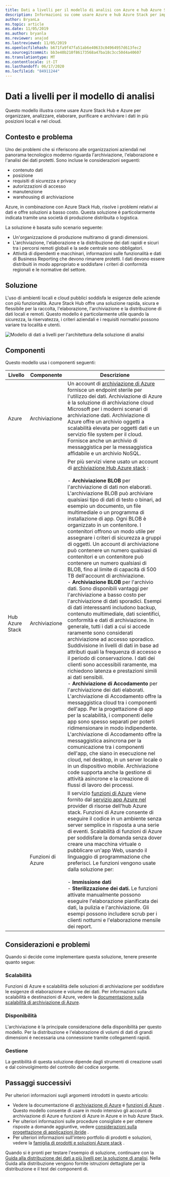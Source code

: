 ```yaml
---
title: Dati a livelli per il modello di analisi con Azure e hub Azure Stack
description: Informazioni su come usare Azure e hub Azure Stack per implementare una soluzione di dati a più livelli nel cloud ibrido.
author: BryanLa
ms.topic: article
ms.date: 11/05/2019
ms.author: bryanla
ms.reviewer: anajod
ms.lastreviewed: 11/05/2019
ms.openlocfilehash: b671fa9f47fa51ab6e40633c04964957d613fec2
ms.sourcegitcommit: bb3e40b210f86173568a47ba18c3cc50d4a40607
ms.translationtype: MT
ms.contentlocale: it-IT
ms.lasthandoff: 06/17/2020
ms.locfileid: "84911244"
---
```

# <a name="tiered-data-for-analytics-pattern"></a>Dati a livelli per il modello di analisi

Questo modello illustra come usare Azure Stack Hub e Azure per organizzare, analizzare, elaborare, purificare e archiviare i dati in più posizioni locali e nel cloud.

## <a name="context-and-problem"></a>Contesto e problema

Uno dei problemi che si riferiscono alle organizzazioni aziendali nel panorama tecnologico moderno riguarda l'archiviazione, l'elaborazione e l'analisi dei dati protetti. Sono incluse le considerazioni seguenti:

- contenuto dati
- posizione
- requisiti di sicurezza e privacy
- autorizzazioni di accesso
- manutenzione
- warehousing di archiviazione

Azure, in combinazione con Azure Stack Hub, risolve i problemi relativi ai dati e offre soluzioni a basso costo. Questa soluzione è particolarmente indicata tramite una società di produzione distribuita o logistica.

La soluzione è basata sullo scenario seguente:

- Un'organizzazione di produzione multiramo di grandi dimensioni.
- L'archiviazione, l'elaborazione e la distribuzione dei dati rapidi e sicuri tra i percorsi remoti globali e la sede centrale sono obbligatori.
- Attività di dipendenti e macchinari, informazioni sulle funzionalità e dati di Business Reporting che devono rimanere protetti. I dati devono essere distribuiti in modo appropriato e soddisfare i criteri di conformità regionali e le normative del settore.

## <a name="solution"></a>Soluzione

L'uso di ambienti locali e cloud pubblici soddisfa le esigenze delle aziende con più funzionalità. Azure Stack Hub offre una soluzione rapida, sicura e flessibile per la raccolta, l'elaborazione, l'archiviazione e la distribuzione di dati locali e remoti. Questo modello è particolarmente utile quando la sicurezza, la riservatezza, i criteri aziendali e i requisiti normativi possono variare tra località e utenti.

![Modello di dati a livelli per l'architettura della soluzione di analisi](media/pattern-tiered-data-analytics/solution-architecture.png)

## <a name="components"></a>Componenti

Questo modello usa i componenti seguenti:

| Livello | Componente | Descrizione |
|----------|-----------|-------------|
| Azure | Archiviazione | Un account di [archiviazione di Azure](/azure/storage/) fornisce un endpoint sterile per l'utilizzo dei dati. Archiviazione di Azure è la soluzione di archiviazione cloud Microsoft per i moderni scenari di archiviazione dati. Archiviazione di Azure offre un archivio oggetti a scalabilità elevata per oggetti dati e un servizio file system per il cloud. Fornisce anche un archivio di messaggistica per la messaggistica affidabile e un archivio NoSQL. |
| Hub Azure Stack | Archiviazione | Per più servizi viene usato un account di [archiviazione Hub Azure stack](/azure-stack/user/azure-stack-storage-overview) :<br><br>- **Archiviazione BLOB** per l'archiviazione di dati non elaborati. L'archiviazione BLOB può archiviare qualsiasi tipo di dati di testo o binari, ad esempio un documento, un file multimediale o un programma di installazione di app. Ogni BLOB è organizzato in un contenitore. I contenitori offrono un modo utile per assegnare i criteri di sicurezza a gruppi di oggetti. Un account di archiviazione può contenere un numero qualsiasi di contenitori e un contenitore può contenere un numero qualsiasi di BLOB, fino al limite di capacità di 500 TB dell'account di archiviazione.<br>- **Archiviazione BLOB** per l'archivio dati. Sono disponibili vantaggi per l'archiviazione a basso costo per l'archiviazione di dati sporadici. Esempi di dati interessanti includono backup, contenuto multimediale, dati scientifici, conformità e dati di archiviazione. In generale, tutti i dati a cui si accede raramente sono considerati archiviazione ad accesso sporadico. Suddivisione in livelli di dati in base ad attributi quali la frequenza di accesso e il periodo di conservazione. I dati dei clienti sono accessibili raramente, ma richiedono latenza e prestazioni simili ai dati sensibili.<br>- **Archiviazione di Accodamento** per l'archiviazione dei dati elaborati. L'archiviazione di Accodamento offre la messaggistica cloud tra i componenti dell'app. Per la progettazione di app per la scalabilità, i componenti delle app sono spesso separati per poterli ridimensionare in modo indipendente. L'archiviazione di Accodamento offre la messaggistica asincrona per la comunicazione tra i componenti dell'app, che siano in esecuzione nel cloud, nel desktop, in un server locale o in un dispositivo mobile. Archiviazione code supporta anche la gestione di attività asincrone e la creazione di flussi di lavoro dei processi. |
| | Funzioni di Azure | Il servizio [funzioni di Azure](/azure/azure-functions/) viene fornito dal [servizio app Azure nel](/azure-stack/operator/azure-stack-app-service-overview) provider di risorse dell'hub Azure stack. Funzioni di Azure consente di eseguire il codice in un ambiente senza server semplice in risposta a una serie di eventi. Scalabilità di funzioni di Azure per soddisfare la domanda senza dover creare una macchina virtuale o pubblicare un'app Web, usando il linguaggio di programmazione che preferisci. Le funzioni vengono usate dalla soluzione per:<br><br>- **Immissione dati**<br>- **Sterilizzazione dei dati.** Le funzioni attivate manualmente possono eseguire l'elaborazione pianificata dei dati, la pulizia e l'archiviazione. Gli esempi possono includere scrub per i clienti notturni e l'elaborazione mensile dei report.|

## <a name="issues-and-considerations"></a>Considerazioni e problemi

Quando si decide come implementare questa soluzione, tenere presente quanto segue:

### <a name="scalability"></a>Scalabilità

Funzioni di Azure e scalabilità delle soluzioni di archiviazione per soddisfare le esigenze di elaborazione e volume dei dati. Per informazioni sulla scalabilità e destinazioni di Azure, vedere la [documentazione sulla scalabilità di archiviazione di Azure](/azure/storage/common/storage-scalability-targets).

### <a name="availability"></a>Disponibilità

L'archiviazione è la principale considerazione della disponibilità per questo modello. Per la distribuzione e l'elaborazione di volumi di dati di grandi dimensioni è necessaria una connessione tramite collegamenti rapidi.

### <a name="manageability"></a>Gestione

La gestibilità di questa soluzione dipende dagli strumenti di creazione usati e dal coinvolgimento del controllo del codice sorgente.

## <a name="next-steps"></a>Passaggi successivi

Per ulteriori informazioni sugli argomenti introdotti in questo articolo:

- Vedere la documentazione di [archiviazione di Azure](/azure/storage/) e [funzioni di Azure](/azure/azure-functions/) . Questo modello consente di usare in modo intensivo gli account di archiviazione di Azure e funzioni di Azure in Azure e in hub Azure Stack.
- Per ulteriori informazioni sulle procedure consigliate e per ottenere risposte a domande aggiuntive, vedere [considerazioni sulla progettazione di applicazioni ibride](overview-app-design-considerations.md) .
- Per ulteriori informazioni sull'intero portfolio di prodotti e soluzioni, vedere la [famiglia di prodotti e soluzioni Azure stack](/azure-stack) .

Quando si è pronti per testare l'esempio di soluzione, continuare con la [Guida alla distribuzione dei dati a più livelli per la soluzione di analisi](https://aka.ms/tiereddatadeploy). Nella Guida alla distribuzione vengono fornite istruzioni dettagliate per la distribuzione e il test dei componenti di.
